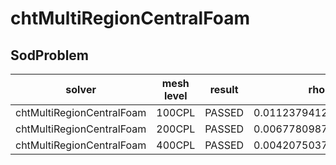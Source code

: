 chtMultiRegionCentralFoam
=======

SodProblem
---------------------

|solver|mesh level|result|rho|U |p |e |
|------|----------|------|---|--|--|--|
|chtMultiRegionCentralFoam|100CPL|PASSED|0.01123794125|0.023577406773169364|0.009784586250000005|0.04435090374999999|
|chtMultiRegionCentralFoam|200CPL|PASSED|0.006778098749999994|0.012709497062963582|0.0056392637499999955|0.027613816249999985|
|chtMultiRegionCentralFoam|400CPL|PASSED|0.00420750375|0.006770394509850973|0.0032464587500000007|0.017580813749999962|
